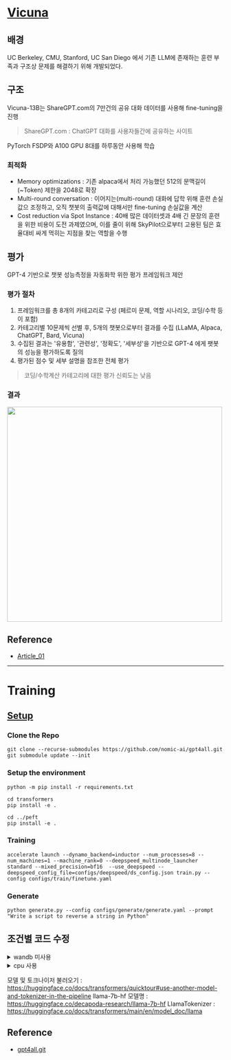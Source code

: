
# [Vicuna](https://github.com/lm-sys/FastChat)

## 배경

UC Berkeley, CMU, Stanford, UC San Diego 에서 기존 LLM에 존재하는 훈련 부족과 구조상 문제를 해결하기 위해 개발되었다.


## 구조

Vicuna-13B는 ShareGPT.com의 7만건의 공유 대화 데이터를 사용해 fine-tuning을 진행
> ShareGPT.com : ChatGPT 대화를 사용자들간에 공유하는 사이트

PyTorch FSDP와 A100 GPU 8대를 하루동안 사용해 학습

### 최적화

- Memory optimizations : 기존 alpaca에서 처리 가능했던 512의 문맥길이(~Token) 제한을 2048로 확장
- Multi-round conversation : 이어지는(multi-round) 대화에 답학 위해 훈련 손실값으 조정하고, 오직 챗봇의 출력값에 대해서만 fine-tuning 손실값을 계산
- Cost reduction via Spot Instance : 40배 많은 데이터셋과 4배 긴 문장의 훈련을 위한 비용이 도전 과제였으며, 이를 줄이 위해 SkyPilot으로부터 고용된 팀은 효율대비 싸게 먹히는 지점을 찾는 역할을 수행

## 평가

GPT-4 기반으로 챗봇 성능측정을 자동화학 위한 평가 프레임워크 제안

### 평가 절차
1. 프레임워크를 총 8개의 카테고리로 구성 (페르미 문제, 역할 시나리오, 코딩/수학 등이 포함)
2. 카테고리별 10문제씩 선별 후, 5개의 챗봇으로부터 결과를 수집 (LLaMA, Alpaca, ChatGPT, Bard, Vicuna)
3. 수집된 결과는 '유용함', '관련성', '정확도', '세부성'을 기반으로 GPT-4 에게 팻봇의 성능을 평가하도록 질의
4. 평가된 점수 및 세부 설명을 참조한 전체 평가
  > 코딩/수학계산 카테고리에 대한 평가 신뢰도는 낮음

### 결과

<img src="https://miro.medium.com/v2/resize:fit:720/format:webp/0*qTrWfPbqFB9sijxy.png" width="500">


## Reference
- [Article_01](https://pub.towardsai.net/meet-vicuna-the-latest-metas-llama-model-that-matches-chatgpt-performance-e23b2fc67e6b)

---

# Training

## [Setup](https://github.com/nomic-ai/gpt4all#setup)

### Clone the Repo

```
git clone --recurse-submodules https://github.com/nomic-ai/gpt4all.git
git submodule update --init
```

### Setup the environment

```
python -m pip install -r requirements.txt

cd transformers
pip install -e . 

cd ../peft
pip install -e .
```

### Training

```
accelerate launch --dynamo_backend=inductor --num_processes=8 --num_machines=1 --machine_rank=0 --deepspeed_multinode_launcher standard --mixed_precision=bf16  --use_deepspeed --deepspeed_config_file=configs/deepspeed/ds_config.json train.py --config configs/train/finetune.yaml
```

### Generate

```
python generate.py --config configs/generate/generate.yaml --prompt "Write a script to reverse a string in Python"
```

## 조건별 코드 수정

<details>
  <summary>wandb 미사용</summary>

  ```
  # configs/train/finetune.yaml
  ...
  wandb: false
  ...
  ```
</details>

<details>
  <summary>cpu 사용</summary>
  ```
  123
  ```
</details>




모델 및 토크나이저 불러오기 : https://huggingface.co/docs/transformers/quicktour#use-another-model-and-tokenizer-in-the-pipeline
llama-7b-hf 모델명 : https://huggingface.co/decapoda-research/llama-7b-hf
LlamaTokenizer : https://huggingface.co/docs/transformers/main/en/model_doc/llama 


## Reference
- [gpt4all.git](https://github.com/nomic-ai/gpt4all)

